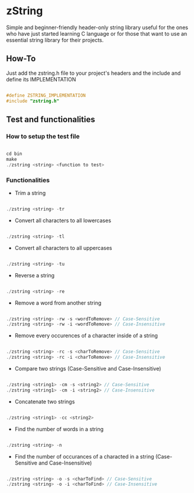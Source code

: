 # zString 
Simple and beginner-friendly header-only string library useful for the ones who have just started learning C language or for those that want to use an essential string library for their projects.

## How-To
Just add the zstring.h file to your project's headers and the include and define its IMPLEMENTATION 

```c

#define ZSTRING_IMPLEMENTATION
#include "zstring.h"

```

## Test and functionalities 

### How to setup the test file

```c

cd bin
make 
./zstring <string> <function to test>

```

### Functionalities 

* Trim a string

```c

./zstring <string> -tr 

```

* Convert all characters to all lowercases

```c

./zstring <string> -tl 

```

* Convert all characters to all uppercases

```c

./zstring <string> -tu 

```

* Reverse a string

```c

./zstring <string> -re 

```

* Remove a word from another string

```c

./zstring <string> -rw -s <wordToRemove> // Case-Sensitive
./zstring <string> -rw -i <wordToRemove> // Case-Insensitive

```

* Remove every occurences of a character inside of a string

```c

./zstring <string> -rc -s <charToRemove> // Case-Sensitive
./zstring <string> -rc -i <charToRemove> // Case-Insensitive

```

* Compare two strings (Case-Sensitive and Case-Insensitive)

```c

./zstring <string1> -cm -s <string2> // Case-Sensitive
./zstring <string1> -cm -i <string2> // Case-Insensitive

```

* Concatenate two strings

```c

./zstring <string1> -cc <string2> 

```

* Find the number of words in a string

```c

./zstring <string> -n

```

* Find the number of occurances of a characted in a string (Case-Sensitive and Case-Insensitive)

```c

./zstring <string> -o -s <charToFind> // Case-Sensitive
./zstring <string> -o -i <charToFind> // Case-Insensitive

```


 
